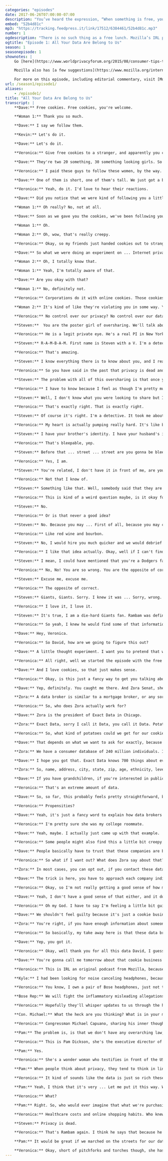 ```yaml
---
categories: "episodes"
date: 2017-06-26T07:00:00-07:00
description: "You’ve heard the expression, “When something is free, you’re the product.” And, while you may think it’s no big deal to give away your personal data in exchange for free online services, how can you know that what you **get** for what you **give** is a fair trade?"
embed: "52b4d81c"
mp3: "https://tracking.feedpress.it/link/17512/6384461/52b4d81c.mp3"
number: 1
ogdescription: "There is no such thing as a free lunch. Mozilla’s IRL podcast dives into the price of “free” online series."
ogtitle: "Episode 1: All Your Data Are Belong to Us"
season: 1
seasonepisode: 1
shownotes: |
    Go [here](https://www.worldprivacyforum.org/2015/08/consumer-tips-top-ten-opt-outs/) for the World Privacy Forum's list of the Top 10 Most Important Opt-outs.

    Mozilla also has [a few suggestions](https://www.mozilla.org/internet-health/privacy-security/) on how to manage the data privacy challenge discussed in this episode.

    For more on this episode, including editorial commentary, visit [Mozilla's Internet Citizen blog](http://blog.mozilla.org/internetcitizen/2017/06/26/irl-episode-1-privacy).
url: /season1/episode1/
aliases:
    - /episode1/
title: "All Your Data Are Belong to Us"
transcript: |
    **Dave:** Free cookies. Free cookies, you're welcome.

    **Woman 1:** Thank you so much.

    **Dave:** I say we follow them.

    **Kevin:** Let's do it.

    **Dave:** Let's do it.

    **Veronica:** Give free cookies to a stranger, and apparently you can follow them anywhere. This is Dave and Kevin.

    **Dave:** They're two 20 something, 30 something looking girls. So they're going to buy alcohol.

    **Veronica:** I paid these guys to follow these women, by the way.

    **Dave:** One of them is short, one of them's tall. We just got a bad look from a guy who looks like he works at the mall. Definitely questioning what we were doing. So should I just tell them what we were doing?

    **Veronica:** Yeah, do it. I'd love to hear their reactions.

    **Dave:** Did you notice that we were kind of following you a little bit?

    **Woman 1:** Oh really? No, not at all.

    **Dave:** Soon as we gave you the cookies, we've been following you around.

    **Woman 1:** Oh.

    **Woman 2:** Oh, wow, that's really creepy.

    **Veronica:** Okay, so my friends just handed cookies out to strangers so we could follow them. It's basically the real life version of something that happens to you when you're on the internet.

    **Dave:** So what we were doing an experiment on ... Internet privacy and the idea that companies just follow you around on the internet and track your behavior.

    **Woman 2:** Oh, I totally know that.

    **Woman 1:** Yeah, I'm totally aware of that.

    **Dave:** Are you okay with that?

    **Woman 1:** No, definitely not.

    **Veronica:** Corporations do it with online cookies. Those cookies are like little tracking devices that they stick inside your computer or phone, except they don't confess and they never stop following.

    **Woman 2:** It's kind of like they're violating you in some way. You have no control over your privacy anymore, you know?

    **Veronica:** No control over our privacy? No control over our data, basically. You know that's a thing right? You know that's the deal when we go online. You've heard the expression: When something is free, you're the product. You might think it's no big deal that giving away your data in exchange for free services is a fair trade, but if you don't know how deep the data mine goes, how can you know that what you get for what you give is a fair trade? Welcome to IRL, an original podcast from Mozilla. Sometimes we do stuff online we'd never do in person, like posting comments we'd be too scared to say to someone's face, or being reckless with our secrets, or signing away our rights without a glance at the fine print. But the fact is, there's no real distinction between our online and offline lives. We only have one life. So, on IRL I'll help you sort the good and the great from the bad and the suck of our online lives, and see what we can do together to make everything awesome, because online life is real life. I'm Veronica Belmont and if you know anything about me, not saying that you should, you know I loves me some internets. It's been my passion and it's been my career forever, which means however that there's a ton of data about a certain Veronica Belmont just ready for the harvesting. I know there are companies out there making tons of coin by taking my data, packaging it, and selling it to the highest bidder, or any bidder I guess. Well, let's see what this data industry is up to. Let's sort out the things we should worry about from the things worthy of only a well-placed meh. When I first started thinking about this episode, I thought it might be fun to see what a total stranger could dig up about me with a little googling. I share a lot of data online, so I figure this could be pretty fun. So we found a stranger, but not just any stranger, someone who's killer good at this.

    **Steven:**  You are the poster girl of oversharing. We'll talk about that in a second.

    **Veronica:** He is a legit private eye. He's a real PI in New York City. And his name is Steven Rambam.

    **Steven:** R-A-M-B-A-M. First name is Steven with a V. I'm a detective, I have been for 32 years and 90% of what I used to do, by going out into the field and knocking on doors and looking through musty archives I can do sitting at home in my underpants drinking a beer.

    **Veronica:** That's amazing.

    **Steven:** I know everything there is to know about you, and I really mean everything.

    **Veronica:** So you have said in the past that privacy is dead and that we should all get over it. What does that even mean? How do we get over it?

    **Steven:** The problem with all of this oversharing is that once you've done it, it's like virginity, you can never get it back. Anything that you later want to conceal, you can't. It's death of a thousand cuts. By the time even six months of you posting photos and showing what news sources you're interested in, and what articles you linger over and who your friends are, it is out there, it will never go away. I can assure you, you can not get that data back.

    **Veronica:** I have to know because I feel as though I'm pretty much an open book, as you said I'm the poster child for oversharing. But I feel like I do it very intentionally.

    **Steven:** Well, I don't know what you were looking to share but I can tell you that there's nothing that is not available about you. You drink. Your tastes in booze are the same as mine, red wine and bourbon.

    **Veronica:** That's exactly right. That is exactly right.

    **Steven:** Of course it's right. I'm a detective. It took me about four seconds to get your social security number, which starts ... you can bleep that.

    **Veronica:** My heart is actually pumping really hard. It's like beating out of my chest for some reason.

    **Steven:** I have your brother's identity. I have your husband's identity. I have everywhere you've ever lived. I have where you're living right now ... Avenue ... Since you're gonna bleep it.

    **Veronica:** That's bleepable, yep.

    **Steven:** Before that ... street ... street are you gonna be bleeping all this?

    **Veronica:** Yes, I am.

    **Steven:** You're related, I don't have it in front of me, are you related to Daniel Boone?

    **Veronica:** Not that I know of.

    **Steven:** Something like that. Well, somebody said that they are your relative, before that, they said that they were related to Daniel Boone, so you're related to Daniel Boone. Surprise!

    **Veronica:** This is kind of a weird question maybe, is it okay for someone to be okay with the way things are? To just say, "I'm not committing any crimes, or I'm not doing whatever." Is it okay for me to just be out in the open?

    **Steven:** No.

    **Veronica:** Or is that never a good idea?

    **Steven:** No. Because you may ... First of all, because you may change your mind. Second of all, because the world may change. You never know what is going to be tomorrow considered inappropriate. You don't know what tomorrow may bring. You also don't know what you want to do with your life. If you think you're hired today without people looking at your social networking presence, you're wrong. I can tell you that there are things in people's social networking profiles and social networking posts that have prevented me from subcontracting cases out to them.

    **Veronica:** Like red wine and bourbon.

    **Steven:** No, I would hire you much quicker and we would debrief every night in a bar.

    **Veronica:** I like that idea actually. Okay, well if I can't find another job in the future, I know who to call.

    **Steven:** I mean, I could have mentioned that you're a Dodgers fan. I could have mentioned-

    **Veronica:** No, No! You are so wrong. You are the opposite of correct with the Dodgers.

    **Steven:** Excuse me, excuse me.

    **Veronica:** The opposite of correct.

    **Steven:** Giants, Giants. Sorry. I knew it was ... Sorry, wrong. Giants. I didn't look at the page.

    **Veronica:** I love it, I love it.

    **Steven:** It's true, I am a die-hard Giants fan. Rambam was definitely not going to get away with that one.

    **Veronica:** So yeah, I knew he would find some of that information out there, but being confronted with it all at once, it's a bit overwhelming. It only took Rambam a few mouse clicks to gather that little bit of data about my life and history. Imagine if he had access to a giant vacuum cleaner and just was able to hoover up the entire internet instead. That's basically what these data companies are doing. The data market is massive, how big? Well the going estimate puts it at over 130 billion dollars now and maybe as much as 200 billion in the next three years. Those in the business of buying and selling data, we call them data brokers. My producer pal, David Swanson, interviewed one to find out more about how this all works. Hey, David.

    **Dave:** Hey, Veronica.

    **Veronica:** So David, how are we going to figure this out?

    **Dave:** A little thought experiment. I want you to pretend that we're starting a business, and we want to market our business to potential customers.

    **Veronica:** All right, well we started the episode with the free cookie stunt, so maybe we should continue with that theme. How about we pretend we're starting a cookie business?

    **Dave:** And I love cookies, so that just makes sense.

    **Veronica:** Okay, is this just a fancy way to get you talking about data brokers?

    **Dave:** Yep, definitely. You caught me there. And Zora Senat, she's going to help us out too.

    **Zora:** A data broker is similar to a mortgage broker, or any sort of broker. We are the bridge between our clients and users who are businesses using data for marketing purposes and the data aggregator.

    **Veronica:** So, who does Zora actually work for?

    **Dave:** Zora is the president of Exact Data in Chicago.

    **Zora:** Exact Data, sorry I call it Data, you call it Data. Potato, potato.

    **Veronica:** So, what kind of potatoes could we get for our cookie business?

    **Dave:** That depends on what we want to ask for exactly, because exact data, data, has a lot of potatoes.

    **Zora:** We have a consumer database of 240 million individuals. In that consumer database, we have over 700 elements that are associated with each individual.

    **Dave:** I hope you got that. Exact Data knows 700 things about every single person in their database. That's just one company.

    **Zora:** So, name, address, city, state, zip, age, ethnicity, level of education, income, we can tell you whether you own or rent your home, and how long you've lived there. We also have a variety of interests data, include people who like woodworking, or motorcycling, or-

    **Dave:** If you have grandchildren, if you're interested in public affairs and politics, or dieting and weight loss, but yeah you get the point.

    **Veronica:** That's an extreme amount of data.

    **Dave:** So, so far, this probably feels pretty straightforward, but it does get a little more interesting when we start talking about something called propensities.

    **Veronica:** Propensities?

    **Dave:** Yeah, it's just a fancy word to explain how data brokers package and repackage us into different categories and lists For example, a dog owner living in Brooklyn, who buys a certain brand of toothpaste and gets her vegetables from a local grocer, she's more likely to vote Democrat.

    **Veronica:** I'm pretty sure she was my college roommate.

    **Dave:** Yeah, maybe. I actually just came up with that example.

    **Veronica:** Some people might also find this a little bit creepy.

    **Dave:** People basically have to trust that these companies are being careful with how they package and how they sell our personal data, and to whom they're selling it to.

    **Veronica:** So what if I want out? What does Zora say about that?

    **Zora:** In most cases, you can opt out, if you contact these data aggregators and tell them you want your name and your information off of their list. All of the data providers we work with and our company maintains a global suppression file and honors those requests.

    **Dave:** The trick is here, you have to approach each company individually.

    **Veronica:** Okay, so I'm not really getting a good sense of how many companies there are.

    **Dave:** Yeah, I don't have a good sense of that either, and it doesn't really seem like anyone does. But in the research that I did, the estimates that I saw were from between two and four thousand companies.

    **Veronica:** Oh my God. I have to say I'm feeling a little bit guilty about buying these marketing lists for our imaginary cookie business.

    **Dave:** We shouldn't feel guilty because it's just a cookie business, but that doesn't mean that some people aren't still uncomfortable with the idea, and that some people are just outright against it all together. It doesn't mean that sometimes something could go wrong, right? Zora says that their company is really careful, but she knows that the industry still has some problems.

    **Zora:** You're right, if you have enough information about someone, it could lead to ... That could have negative effects, which might need to be controlled by a system that doesn't benefit directly from having this information. I definitely think there are opportunities for exploitation that we'd need to be aware of.

    **Veronica:** So basically, my take away here is that these data brokers have a ton of information on us, they can slice it up into these really specific propensities, and at the end of the day, opting out is basically ... It's possible, but it's really, really hard to do.

    **Dave:** Yep, you got it.

    **Veronica:** Okay, well thank you for all this data David, I guess.

    **Dave:** You're gonna call me tomorrow about that cookie business though, right?

    **Veronica:** This is IRL an original podcast from Mozilla, because online life is real life. Okay, so a bunch of data brokers out there are selling our data. Your data, my data, your parents data, if dogs could type, their data would be packaged and sold too, but just how much are they selling our data for exactly? Well, that's a really hard number to come up with. Here's an example though. To get the names, addresses, and emails of 5,000 people in Chicago, who live in a five mile radius of your cookie store, and who all have kids under 15, who might like to buy chocolate chip cookies, a list like that costs $600 bucks. In this example, your data is worth $.12. Not much, right? But then again, that's just for cookies. I'd like to think I didn't sign up for this, but maybe I did. It's not like I ever read the terms and conditions of the services I use, like everyone else I just click accept so I can get the free app, you too right? That's exactly what Kyle Zak did, and what happened next, led him to sue the Bose corporation for allegedly data mining it's customers. He hired the law firm Edelson, and they filed a class action suit. So here's the deal, Kyle bought some wireless Bose headphones for $350. To make those headphones work even better, he installed the Bose connect app on his phone. You can use it for things like adjusting the headphones noise canceling levels and it can even monitor your heart rate. Kyle soon decided that the app should actually be called "Spy Tunes"

    **Kyle:** I had been looking for noise canceling headphones, because I realized that living in Chicago and going to school, it's going to be loud and I'm going to be around people all the time. I went on Amazon and found the Bose Quiet Comfort 35 headphones, which promised to provide me a quiet, secluded listening experience.You had to download to use with the headphones, which I thought was excessive, but if it meant it was the only way to use my headphones, I said, okay why not? Light bulb in the head thought, "Okay, I want to find out where my data is going. I know now that I'm generating it, where is it going?" So, Edelson was a firm that had a data lab where they would work on things, because they're very dedicated to protecting consumer privacy. After a bit of research and tinkering with their experts, we found out that it us song titles, it is album titles, it is artist names, it is podcast titles, podcast series names, podcast authors, duration, what time of the day you're listening to them, with what frequency, was all begin recorded, was all being cataloged, and was being sent to a data mining company. It was as if I was in a dark room and suddenly a curtain was drawn and I found out that I have thousands of people staring at me, creating marketing data from me without my consent, without my say so, and without my knowledge. The headphones are now off. They're in the case, in the back of my closet. A former friend of mine asked, "Why haven't you just resigned yourself to the fact that you're always plugged in and everyone is watching everyone all the time? And everyone knows everything about everyone." And I was horrified. I have never resigned to that fact. You can be an exhibitionist, or you can be as private as you want, but the issue is, everyone, regardless of how much or how little they value privacy, should have the right to choose how private or not private to be.

    **Veronica:** You know, I own a pair of Bose headphones, just not the ones featured in Kyle's lawsuit, and I want to believe that this company, which I've been a fan of for decades isn't taking all of us for a ride. I did ask Bose what they have to say about this. Here's what a spokesperson emailed back.

    **Bose Rep:** We will fight the inflammatory misleading allegations. We don't wiretap your communications, we don't sell your information, and we don't use anything we collect to identify you, or anyone else by name. If there's anything else we think you should know, you'll hear it straight from us.

    **Veronica:** Hopefully they'll whisper updates to us through the headphones. Whether or not Kyle's lawsuit is successful, what's clear is that he doesn't trust the company anymore, he feels violated and helpless. So he's fighting back, and he's not alone. Companies keep getting their hands caught in the data cookie jar. Here are a couple of my favorite examples. Unroll.me is a free service that unsubscribes you from emails. I really liked unroll.me too, but they got caught selling their customers Lyft receipts to Lyft's competition at Uber. And then there's the company that sells smart vibrators. Yes, you heard me right, smart vibrators. WeVibe faced a class action lawsuit for selling their customer data. What data, you may ask. WeVibe tracked the exact times people used their vibrators and what setting they used, whether it was pulse, peak, and swear to God, a setting called 'ChaChaCha'. Wow. Companies really can get your data from anywhere. Now, it looks like the companies you pay to access the internet pipes are about to join the data for sale game. You've heard of ISPs like Comcast, AT&T, and Verizon. This spring the congress voted to kill federal privacy rules that were about to be imposed on ISPs, so if they want to, they too can sell your data. Massachusetts congressman, Michael Capuano was astounded by the congressional vote, and he speaks for all of us when he said this on the floor of congress.

    **Con. Michael:** What the heck are you thinking? What is in your mind? Why would you want to give out any of your personal information to a faceless corporation for the sole purpose of them selling it?

    **Veronica:** Congressman Michael Capuano, sharing his inner thoughts about private data in a public forum.  In case you're wondering like I am, all of this data collecting is totally legal, basically. Back in the day, before the internet changed everything, you could pass laws for specific things like health data and credit data. Every now and again the federal trade commission might fine a data broker or two for breaking those specific laws. Otherwise the industry largely policies itself.

    **Pam:** The problem is, is that we don't have any overarching law, just for privacy, that cuts across all topics. As a result, privacy laws just hit data brokers tangentially.

    **Veronica:** This is Pam Dickson, she's the executive director of a non-profit called The World Privacy Forum.

    **Pam:** Yes.

    **Veronica:** She's a wonder woman who testifies in front of the US congress and tries to get governments to pass laws to protect us common folk from data abuse.

    **Pam:** When people think about privacy, they tend to think in linear terms, but if you think about how we live our lives, our lives are really nonlinear. We are in a sea of information. It's like a ball of yarn, and we're all in the center of it. It's all connected. As a result, any solution that has to do with privacy, is just going to have to be as interconnected, and work in all those areas.

    **Veronica:** It kind of sounds like the data is just so rich these days that they can make these assumptions about us, without actually needing the exact information.

    **Pam:** Yeah, I think that it's very ... Let me put it this way. We get a lot of calls from people who have been harmed by privacy problems. People calling who have really terrible cases of identity theft, or medical identity theft, problems I worry about are the problems that people don't know about and can't directly prove. We found a study where it showed that there was a national health plan, but the plan was not named. They had scoured through all these different pieces of information to find out was the most predictive about a person in terms of their health and how much they were going to cost the health plan. Of course, smoking was a huge predictor, right? We can all understand that. Another really, really big predictor that they kept on the top 25 list was how many online retail purchases you made of clothing items. I'm like, "Wait, what?"

    **Veronica:** What?

    **Pam:** Right. So, who would ever imagine that what we're purchasing online is going to impact that. That what we pay for healthcare, or our assumed risk in healthcare. It's that kind of thing that I'm talking about. We can't keep track of it anymore. Because we can't keep track of it anymore, it's really important that business has rules to play by, and the government has more ability to look under the hood. A person needs to be able to make the choice. If you don't have the means of knowing that you're being tracked, if you aren't able to make a meaningful choice, that's a whole different thing, that's not right, that's not human autonomy.

    **Veronica:** Healthcare costs and online shopping habits. Who knew they went together like peanut butter and chocolate. So that's the way the cookie crumbles, the data industry knows more about me than by own mother does. My ISP, my Google, my Facebook know more about my hopes, and dreams, and schemes than my closest friends, maybe even my husband. Data is the new oil. People are getting rich by stealing your oil. Every time we click join and like and subscribe and add to cart and buy now and free two day shipping and rate your experience, data companies are sucking up all this intel.

    **Steven:** Privacy is dead.

    **Veronica:** That's Rambam again. I think he says that because he remembers when our privacy was so full of life. He knows private used to mean something special. Privacy used to be priceless. IN the past the FTC and some members of the US congress have tried to introduce regulations or laws to tackle this data business. Those efforts have led nowhere. We haven't made it clear that this matters. Some activists are fighting back. When that ISP bill was passed, a non-profit, pro-privacy group called Fight for the Future, posted billboards that showed the names, faces, and phone numbers of politicians who sold us out. The billboards also pointed out exactly how much money the telecoms gave them in quote, unquote donations. Actions like that just might get things moving in the right direction, Pam Dickson has high hopes.

    **Pam:** It would be great if we marched on the streets for our data rights. We need collective action, and we need a collective voice to say, "Look, we care about privacy. It's not dead. It's alive, and we want to protect it."

    **Veronica:** Okay, short of pitchforks and torches though, she has another suggestion. The World Privacy Forum has a list of the top ten most important opt outs. It will help you lock down at least some of your data, so it's a start. Mozilla's also put together a few suggestions on how to manage this data privacy challenge. Check out this episode's show notes at IRLpodcast.org to find out more. So remember, when you're online, you're never really alone. For data companies it's "All your data are belong to us", but our privacy and our data is much too precious to leave to them. In real life, you draw your curtains at night so people don't peek into what you're up to. Online, maybe you want to draw the shades there too. IRL is an original podcast from Mozilla. Listen and subscribe through your favorite app, or on our website IRLpodcast.org. leave a rating and a review on Apple Podcasts so we know what you think. Hear this music? IRL's theme is composed by Roberto Angel Dweyer and Daniel Burn. It's available under creative commons license, learn more on our website and feel free to take the theme and remix at will, let me know if you do. Next time on IRL, an internet topic that seems to be on everyone's minds these days. The battle to save net neutrality. I'm Veronica Belmont, see you online until we catch up again IRL. Is it potato, potato ... Am I saying data and he's saying data and are we both right? Am I wrong?
---
```

